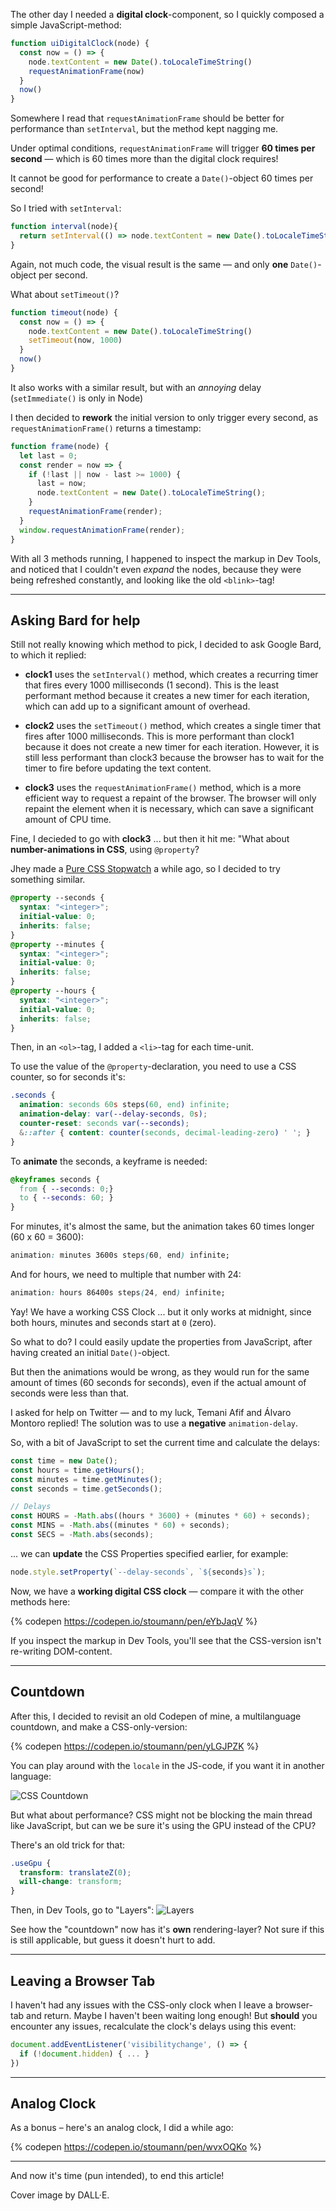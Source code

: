 The other day I needed a **digital clock**-component, so I quickly composed a simple JavaScript-method:

```js
function uiDigitalClock(node) {
  const now = () => {
    node.textContent = new Date().toLocaleTimeString()
    requestAnimationFrame(now)
  }
  now()
}
```

Somewhere I read that `requestAnimationFrame` should be better for performance than `setInterval`, but the method kept nagging me. 

Under optimal conditions, `requestAnimationFrame` will trigger **60 times per second** — which is 60 times more than the digital clock requires!

It cannot be good for performance to create a `Date()`-object 60 times per second!

So I tried with `setInterval`:

```js
function interval(node){
  return setInterval(() => node.textContent = new Date().toLocaleTimeString(), 1000)
}
```

Again, not much code, the visual result is the same — and only **one** `Date()`-object per second.

What about `setTimeout()`?

```js
function timeout(node) {
  const now = () => {
    node.textContent = new Date().toLocaleTimeString()
    setTimeout(now, 1000)
  }
  now()
}
```

It also works with a similar result, but with an _annoying_ delay (`setImmediate()` is only in Node)

I then decided to **rework** the initial version to only trigger every second, as `requestAnimationFrame()` returns a timestamp:

```js
function frame(node) {
  let last = 0;
  const render = now => {
    if (!last || now - last >= 1000) {
      last = now;
      node.textContent = new Date().toLocaleTimeString();
    }
    requestAnimationFrame(render);
  }
  window.requestAnimationFrame(render);
}
```

With all 3 methods running,  I happened to inspect the markup in Dev Tools, and noticed that I couldn't even _expand_ the nodes, because they were being refreshed constantly, and looking like the old `<blink>`-tag! 

---

## Asking Bard for help

Still not really knowing which method to pick, I decided to ask Google Bard, to which it replied:

- **clock1** uses the `setInterval()` method, which creates a recurring timer that fires every 1000 milliseconds (1 second). This is the least performant method because it creates a new timer for each iteration, which can add up to a significant amount of overhead.

- **clock2** uses the `setTimeout()` method, which creates a single timer that fires after 1000 milliseconds. This is more performant than clock1 because it does not create a new timer for each iteration. However, it is still less performant than clock3 because the browser has to wait for the timer to fire before updating the text content.

- **clock3** uses the `requestAnimationFrame()` method, which is a more efficient way to request a repaint of the browser. The browser will only repaint the element when it is necessary, which can save a significant amount of CPU time.

Fine, I decieded to go with **clock3** ... but then it hit me: "What about **number-animations in CSS**, using `@property`?

Jhey made a [Pure CSS Stopwatch](jh3y/pen/jOVmJBL) a while ago, so I decided to try something similar.

```css
@property --seconds {
  syntax: "<integer>";
  initial-value: 0;
  inherits: false;
}
@property --minutes {
  syntax: "<integer>";
  initial-value: 0;
  inherits: false;
}
@property --hours {
  syntax: "<integer>";
  initial-value: 0;
  inherits: false;
}
```

Then, in an `<ol>`-tag, I added a `<li>`-tag for each time-unit.

To use the value of the `@property`-declaration, you need to use a CSS counter, so for seconds it's:

```css
.seconds {
  animation: seconds 60s steps(60, end) infinite;
  animation-delay: var(--delay-seconds, 0s);
  counter-reset: seconds var(--seconds);
  &::after { content: counter(seconds, decimal-leading-zero) ' '; }
}
```

To **animate** the seconds, a keyframe is needed:

```css
@keyframes seconds { 
  from { --seconds: 0;}
  to { --seconds: 60; }
}
```

For minutes, it's almost the same, but the animation takes 60 times longer (60 x 60 = 3600):

```css
animation: minutes 3600s steps(60, end) infinite;
```

And for hours, we need to multiple that number with 24:

```css
animation: hours 86400s steps(24, end) infinite;
```

Yay! We have a working CSS Clock ... but it only works at midnight, since both hours, minutes and seconds start at `0` (zero). 

So what to do? I could easily update the properties from JavaScript, after having created an initial `Date()`-object. 

But then the animations would be wrong, as they would run for the same amount of times (60 seconds for seconds), even if the actual amount of seconds were less than that.

I asked for help on Twitter — and to my luck, Temani Afif and Álvaro Montoro replied! The solution was to use a **negative** `animation-delay`.

So, with a bit of JavaScript to set the current time and calculate the delays:

```js
const time = new Date();
const hours = time.getHours();
const minutes = time.getMinutes();
const seconds = time.getSeconds();

// Delays
const HOURS = -Math.abs((hours * 3600) + (minutes * 60) + seconds);
const MINS = -Math.abs((minutes * 60) + seconds);
const SECS = -Math.abs(seconds);
```

... we can **update** the CSS Properties specified earlier, for example:

```js
node.style.setProperty(`--delay-seconds`, `${seconds}s`);
```

Now, we have a **working digital CSS clock** — compare it with the other methods here:

{% codepen https://codepen.io/stoumann/pen/eYbJaqV %}

If you inspect the markup in Dev Tools, you'll see that the CSS-version isn't re-writing DOM-content.

---

## Countdown

After this, I decided to revisit an old Codepen of mine, a multilanguage countdown, and make a CSS-only-version:

{% codepen https://codepen.io/stoumann/pen/yLGJPZK %}

You can play around with the `locale` in the JS-code, if you want it in another language:

![CSS Countdown](https://dev-to-uploads.s3.amazonaws.com/uploads/articles/9ej09p61qtcmp21vrdub.png)

But what about performance? CSS might not be blocking the main thread like JavaScript, but can we be sure it's using the GPU instead of the CPU?

There's an old trick for that:

```css
.useGpu {
  transform: translateZ(0);
  will-change: transform;
}
```

Then, in Dev Tools, go to "Layers":
![Layers](https://dev-to-uploads.s3.amazonaws.com/uploads/articles/e89t7ldk6x8lz4ee6nnq.png)

See how the "countdown" now has it's **own** rendering-layer? Not sure if this is still applicable, but guess it doesn't hurt to add.

---

## Leaving a Browser Tab
I haven't had any issues with the CSS-only clock when I leave a browser-tab and return. Maybe I haven't been waiting long enough! But **should** you encounter any issues, recalculate the clock's delays using this event:

```js
document.addEventListener('visibilitychange', () => {
  if (!document.hidden) { ... }
})
```

---

## Analog Clock

As a bonus – here's an analog clock, I did a while ago:

{% codepen https://codepen.io/stoumann/pen/wvxOQKo %}

---

And now it's time (pun intended), to end this article!

Cover image by DALL·E.